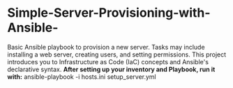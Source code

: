 # Simple-Server-Provisioning-with-Ansible-
Basic Ansible playbook to provision a new server. Tasks may include installing a web server, creating users, and setting permissions. This project introduces you to Infrastructure as Code (IaC) concepts and Ansible's declarative syntax.
**After setting up your inventory and Playbook, run it with:**
ansible-playbook -i hosts.ini setup_server.yml
